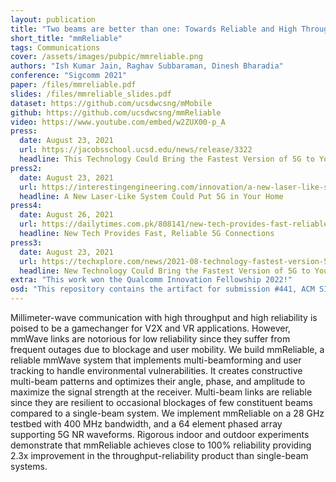 ```yaml
---
layout: publication
title: "Two beams are better than one: Towards Reliable and High Throughput mmWave Links"
short_title: "mmReliable"
tags: Communications
cover: /assets/images/pubpic/mmreliable.png
authors: "Ish Kumar Jain, Raghav Subbaraman, Dinesh Bharadia"
conference: "Sigcomm 2021"
paper: /files/mmreliable.pdf
slides: /files/mmreliable_slides.pdf
dataset: https://github.com/ucsdwcsng/mMobile
github: https://github.com/ucsdwcsng/mmReliable
video: https://www.youtube.com/embed/w2ZUX00-p_A
press:
  date: August 23, 2021
  url: https://jacobsschool.ucsd.edu/news/release/3322
  headline: This Technology Could Bring the Fastest Version of 5G to Your Home and Workplace
press2:
  date: August 23, 2021
  url: https://interestingengineering.com/innovation/a-new-laser-like-system-could-put-5g-in-your-home
  headline: A New Laser-Like System Could Put 5G in Your Home
press4:
  date: August 26, 2021
  url: https://dailytimes.com.pk/808141/new-tech-provides-fast-reliable-5g-connections/
  headline: New Tech Provides Fast, Reliable 5G Connections
press3:
  date: August 23, 2021
  url: https://techxplore.com/news/2021-08-technology-fastest-version-5g-home.html
  headline: New Technology Could Bring the Fastest Version of 5G to Your Home and Workplace
extra: "This work won the Qualcomm Innovation Fellowship 2022!"
osd: "This repository contains the artifact for submission #441, ACM SIGCOMM 2021. The artifact is composed of simulations and algorithms implemented on real-life mmWave channel estimates."
---
```


Millimeter-wave communication with high throughput and high reliability is poised to be a gamechanger for V2X and VR applications. However, mmWave links are notorious for low reliability since they suffer from frequent outages due to blockage and user mobility. We build mmReliable, a reliable mmWave system that implements multi-beamforming and user tracking to handle environmental vulnerabilities. It creates constructive multi-beam patterns and optimizes their angle, phase, and amplitude to maximize the signal strength at the receiver. Multi-beam links are reliable since they are resilient to occasional blockages of few constituent beams compared to a single-beam system. We implement mmReliable on a 28 GHz testbed with 400 MHz bandwidth, and a 64 element phased array supporting 5G NR waveforms. Rigorous indoor and outdoor experiments demonstrate that mmReliable achieves close to 100% reliability providing 2.3x improvement in the throughput-reliability product than single-beam systems.